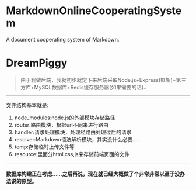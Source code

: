 # MarkdownOnlineCooperatingSystem
A document cooperating system of Markdown.


# DreamPiggy
> 由于我做后端，我就初步就定下来后端采取Node.js+Express(框架)+第三方库+MySQL数据库+Redis缓存服务器(如果需要的话)..

------

文件结构基本就是:

1.  node_modules:node.js的外部模块存储路径
2.  router:路由模块，根据url不同来进行路由
3.  handler:请求处理模块，处理经路由处理过后的请求
4.  resolver:Markdown语法解析模块，其实没什么必要……
5.  temp:存储临时上传文件等
6.  resource:里面分html,css,js来存储前端页面的文件

------
#### 数据库构建正在考虑……之后再说，现在就已经大概做了个非常非常以至于没办法说的原型。